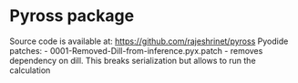 # Pyross package

Source code is available at: https://github.com/rajeshrinet/pyross
Pyodide patches:
	- 0001-Removed-Dill-from-inference.pyx.patch - removes dependency on dill. This breaks serialization but allows to run the calculation
